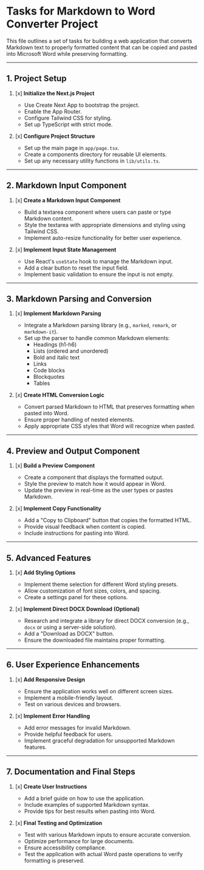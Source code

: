 # Tasks for Markdown to Word Converter Project

This file outlines a set of tasks for building a web application that converts Markdown text to properly formatted content that can be copied and pasted into Microsoft Word while preserving formatting.

---

## 1. **Project Setup**

1. [x] **Initialize the Next.js Project**
   - Use Create Next App to bootstrap the project.
   - Enable the App Router.
   - Configure Tailwind CSS for styling.
   - Set up TypeScript with strict mode.

2. [x] **Configure Project Structure**
   - Set up the main page in `app/page.tsx`.
   - Create a components directory for reusable UI elements.
   - Set up any necessary utility functions in `lib/utils.ts`.

---

## 2. **Markdown Input Component**

1. [x] **Create a Markdown Input Component**
   - Build a textarea component where users can paste or type Markdown content.
   - Style the textarea with appropriate dimensions and styling using Tailwind CSS.
   - Implement auto-resize functionality for better user experience.

2. [x] **Implement Input State Management**
   - Use React's `useState` hook to manage the Markdown input.
   - Add a clear button to reset the input field.
   - Implement basic validation to ensure the input is not empty.

---

## 3. **Markdown Parsing and Conversion**

1. [x] **Implement Markdown Parsing**
   - Integrate a Markdown parsing library (e.g., `marked`, `remark`, or `markdown-it`).
   - Set up the parser to handle common Markdown elements:
     - Headings (h1-h6)
     - Lists (ordered and unordered)
     - Bold and italic text
     - Links
     - Code blocks
     - Blockquotes
     - Tables

2. [x] **Create HTML Conversion Logic**
   - Convert parsed Markdown to HTML that preserves formatting when pasted into Word.
   - Ensure proper handling of nested elements.
   - Apply appropriate CSS styles that Word will recognize when pasted.

---

## 4. **Preview and Output Component**

1. [x] **Build a Preview Component**
   - Create a component that displays the formatted output.
   - Style the preview to match how it would appear in Word.
   - Update the preview in real-time as the user types or pastes Markdown.

2. [x] **Implement Copy Functionality**
   - Add a "Copy to Clipboard" button that copies the formatted HTML.
   - Provide visual feedback when content is copied.
   - Include instructions for pasting into Word.

---

## 5. **Advanced Features**

1. [x] **Add Styling Options**
   - Implement theme selection for different Word styling presets.
   - Allow customization of font sizes, colors, and spacing.
   - Create a settings panel for these options.

2. [x] **Implement Direct DOCX Download (Optional)**
   - Research and integrate a library for direct DOCX conversion (e.g., `docx` or using a server-side solution).
   - Add a "Download as DOCX" button.
   - Ensure the downloaded file maintains proper formatting.

---

## 6. **User Experience Enhancements**

1. [x] **Add Responsive Design**
   - Ensure the application works well on different screen sizes.
   - Implement a mobile-friendly layout.
   - Test on various devices and browsers.

2. [x] **Implement Error Handling**
   - Add error messages for invalid Markdown.
   - Provide helpful feedback for users.
   - Implement graceful degradation for unsupported Markdown features.

---

## 7. **Documentation and Final Steps**

1. [x] **Create User Instructions**
   - Add a brief guide on how to use the application.
   - Include examples of supported Markdown syntax.
   - Provide tips for best results when pasting into Word.

2. [x] **Final Testing and Optimization**
   - Test with various Markdown inputs to ensure accurate conversion.
   - Optimize performance for large documents.
   - Ensure accessibility compliance.
   - Test the application with actual Word paste operations to verify formatting is preserved.

